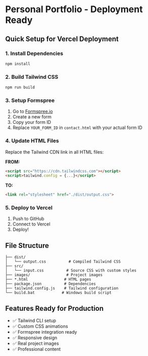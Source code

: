 # Personal Portfolio - Deployment Ready

## Quick Setup for Vercel Deployment

### 1. Install Dependencies
```bash
npm install
```

### 2. Build Tailwind CSS
```bash
npm run build
```

### 3. Setup Formspree
1. Go to [Formspree.io](https://formspree.io)
2. Create a new form
3. Copy your form ID
4. Replace `YOUR_FORM_ID` in `contact.html` with your actual form ID

### 4. Update HTML Files
Replace the Tailwind CDN link in all HTML files:

**FROM:**
```html
<script src="https://cdn.tailwindcss.com"></script>
<script>tailwind.config = {...}</script>
```

**TO:**
```html
<link rel="stylesheet" href="./dist/output.css">
```

### 5. Deploy to Vercel
1. Push to GitHub
2. Connect to Vercel
3. Deploy!

## File Structure
```
├── dist/
│   └── output.css          # Compiled Tailwind CSS
├── src/
│   └── input.css          # Source CSS with custom styles
├── images/                # Project images
├── *.html                # HTML pages
├── package.json          # Dependencies
├── tailwind.config.js    # Tailwind configuration
└── build.bat            # Windows build script
```

## Features Ready for Production
- ✅ Tailwind CLI setup
- ✅ Custom CSS animations
- ✅ Formspree integration ready
- ✅ Responsive design
- ✅ Real project images
- ✅ Professional content
